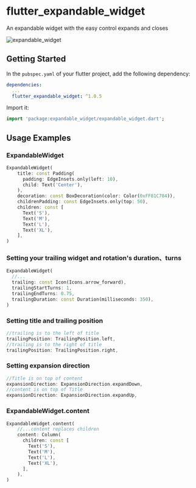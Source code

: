 # flutter_expandable_widget

An expandable widget with the easy control expands and closes

![expandable_widget](https://media.giphy.com/media/AicFNJcFGGmrRfX5r0/giphy.gif)

## Getting Started

In the `pubspec.yaml` of your flutter project, add the following dependency:

```yaml
dependencies:
  ...
  flutter_expandable_widget: ^1.0.5
```


Import it:

```dart
import 'package:expandable_widget/expandable_widget.dart';
```
## Usage Examples

### ExpandableWidget
```dart
ExpandableWidget(
    title: const Padding(
      padding: EdgeInsets.only(left: 10),
      child: Text('Center'),
    ),
    decoration: const BoxDecoration(color: Color(0xFF81C784)),
    childrenPadding: const EdgeInsets.only(top: 50),
    children: const [
      Text('S'),
      Text('M'),
      Text('L'),
      Text('XL'),
    ],
)
```

### Setting your trailing widget and rotation's duration、turns
```dart
ExpandableWidget(
  //...
  trailing: const Icon(Icons.arrow_forward),
  trailingStartTurns: 1,
  trailingEndTurns: 0.75,
  trailingDuration: const Duration(milliseconds: 350),
)
```

### Setting title and trailing position
```dart
//trailing is to the left of title
trailingPosition: TrailingPosition.left,
//trailing is to the right of title
trailingPosition: TrailingPosition.right,
```

### Setting expansion direction
```dart
//Title is on top of content
expansionDirection: ExpansionDirection.expandDown,
//content is on top of Title
expansionDirection: ExpansionDirection.expandUp,
```


### ExpandableWidget.content
```dart
ExpandableWidget.content(
    //...content replaces children
    content: Column(
      children: const [
        Text('S'),
        Text('M'),
        Text('L'),
        Text('XL'),
      ],
    ),
)
```